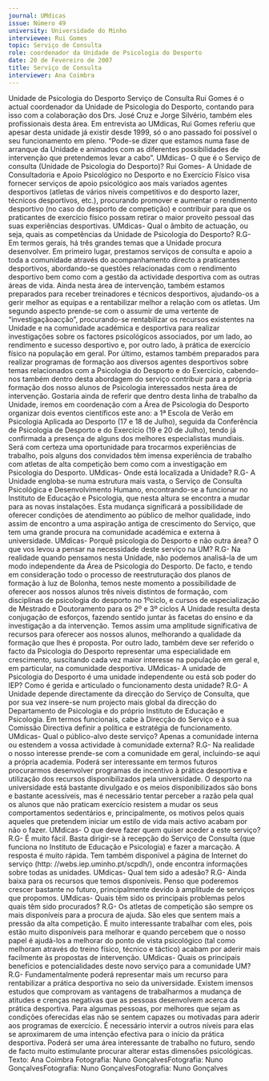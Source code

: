 ```yaml
---
journal: UMdicas
issue: Número 49
university: Universidade do Minho
interviewee: Rui Gomes 
topic: Serviço de Consulta
role: coordenador da Unidade de Psicologia do Desporto
date: 20 de Fevereiro de 2007
title: Serviço de Consulta
interviewer: Ana Coimbra
---
```



Unidade de Psicologia do Desporto
Serviço de Consulta
Rui Gomes  é o actual coordenador da Unidade de Psicologia do Desporto, contando para isso com a colaboração dos Drs. José Cruz e Jorge Silvério, também eles
profissionais desta área.
Em entrevista ao UMdicas, Rui Gomes referiu que apesar desta unidade já existir desde 1999, só o ano passado foi possível o seu funcionamento em pleno. “Pode-se dizer
que estamos numa fase de arranque da Unidade e animados com as diferentes possibilidades de intervenção que pretendemos levar a cabo”.
UMdicas- O que é o Serviço de consulta (Unidade
de Psicologia do Desporto)?
Rui Gomes- A Unidade de Consultadoria e Apoio
Psicológico no Desporto e no Exercício Físico visa
fornecer serviços de apoio psicológico aos mais
variados agentes desportivos (atletas de vários níveis
competitivos e do desporto lazer, técnicos
desportivos, etc.), procurando promover e aumentar o
rendimento desportivo (no caso do desporto de
competição) e contribuir para que os praticantes de
exercício físico possam retirar o maior proveito
pessoal das suas experiências desportivas.
UMdicas- Qual o âmbito de actuação, ou seja,
quais as competências da Unidade de Psicologia
do Desporto?
R.G- Em termos gerais, há três grandes temas que a
Unidade procura desenvolver. Em primeiro lugar,
prestamos serviços de consulta e apoio a toda a
comunidade através do acompanhamento directo a
praticantes desportivos, abordando-se questões
relacionadas com o rendimento desportivo bem como
com a gestão da actividade desportiva com as outras
áreas de vida. Ainda nesta área de intervenção,
também estamos preparados para receber
treinadores e técnicos desportivos, ajudando-os a
gerir melhor as equipas e a rentabilizar melhor a
relação com os atletas. Um segundo aspecto prende-se com o assumir de uma vertente de “investigaçãoacção”, procurando-se rentabilizar os recursos
existentes na Unidade e na comunidade académica e
desportiva para realizar investigações sobre os
factores psicológicos associados, por um lado, ao
rendimento e sucesso desportivo e, por outro lado, à
prática de exercício físico na população em geral. Por
último, estamos também preparados para realizar
programas de formação aos diversos agentes
desportivos sobre temas relacionados com a
Psicologia do Desporto e do Exercício, cabendo-nos
também dentro desta abordagem do serviço
contribuir para a própria formação dos nosso alunos
de Psicologia interessados nesta área de
intervenção. Gostaria ainda de referir que dentro
desta linha de trabalho da Unidade, iremos em
coordenação com a Área de Psicologia do Desporto
organizar dois eventos científicos este ano: a 1ª
Escola de Verão em Psicologia Aplicada ao Desporto
(17 e 18 de Julho), seguida da Conferência de
Psicologia de Desporto e do Exercício (19 e 20 de
Julho), tendo já confirmada a presença de alguns dos
melhores especialistas mundiais. Será com certeza
uma oportunidade para trocarmos experiências de
trabalho, pois alguns dos convidados têm imensa
experiência de trabalho com atletas de alta
competição bem como com a investigação em
Psicologia do Desporto.
UMdicas- Onde está localizada a Unidade?
R.G- A Unidade engloba-se numa estrutura mais
vasta, o Serviço de Consulta Psicológica e
Desenvolvimento Humano, encontrando-se a
funcionar no Instituto de Educação e Psicologia, que
nesta altura se encontra a mudar para as novas
instalações. Esta mudança significará a possibilidade
de oferecer condições de atendimento ao público de
melhor qualidade, indo assim de encontro a uma
aspiração antiga de crescimento do Serviço, que tem
uma grande procura na comunidade académica e
externa à universidade.
UMdicas- Porquê psicologia do Desporto e não
outra área? O que vos levou a pensar na
necessidade deste serviço na UM?
R.G- Na realidade quando pensamos nesta Unidade,
não podemos analisá-la de um modo independente
da Área de Psicologia do Desporto. De facto, e tendo
em consideração todo o processo de reestruturação
dos planos de formação à luz de Bolonha, temos
neste momento a possibilidade de oferecer aos
nossos alunos três níveis distintos de formação, com
disciplinas de psicologia do desporto no 1ºciclo, e
cursos de especialização de Mestrado e
Doutoramento para os 2º e 3º ciclos A Unidade resulta
desta conjugação de esforços, fazendo sentido juntar
às facetas do ensino e da investigação a da
intervenção. Temos assim uma amplitude
significativa de recursos para oferecer aos nossos
alunos, melhorando a qualidade da formação que
lhes é proposta.
Por outro lado, também deve ser referido o facto da
Psicologia do Desporto representar uma
especialidade em crescimento, suscitando cada vez
maior interesse na população em geral e, em
particular, na comunidade desportiva.
UMdicas- A unidade de Psicologia do Desporto é
uma unidade independente ou está sob poder do
IEP? Como é gerida e articulado o funcionamento
desta unidade?
R.G- A Unidade depende directamente da direcção do
Serviço de Consulta, que por sua vez insere-se num
projecto mais global da direcção do Departamento de
Psicologia e do próprio Instituto de Educação e
Psicologia. Em termos funcionais, cabe à Direcção do
Serviço e à sua Comissão Directiva definir a política e
estratégia de funcionamento.
UMdicas- Qual o público-alvo deste serviço?
Apenas a comunidade interna ou estendem a
vossa actividade à comunidade externa?
R.G- Na realidade o nosso interesse prende-se com a
comunidade em geral, incluindo-se aqui a própria
academia. Poderá ser interessante em termos futuros
procurarmos desenvolver programas de incentivo à
prática desportiva e utilização dos recursos
disponibilizados pela universidade. O desporto na
universidade está bastante divulgado e os meios
disponibilizados são bons e bastante acessíveis, mas
é necessário tentar perceber a razão pela qual os
alunos que não praticam exercício resistem a mudar
os seus comportamentos sedentários e,
principalmente, os motivos pelos quais aqueles que
pretendem iniciar um estilo de vida mais activo
acabam por não o fazer.
UMdicas- O que deve fazer quem quiser aceder a
este serviço?
R.G- É muito fácil. Basta dirigir-se à recepção do
Serviço de Consulta (que funciona no Instituto de
Educação e Psicologia) e fazer a marcação. A
resposta é muito rápida. Tem também disponível a
página de Internet do serviço
(http: //webs.iep.uminho.pt/scpdh/), onde encontra
informações sobre todas as unidades.
UMdicas- Qual tem sido a adesão?
R.G- Ainda baixa para os recursos que temos
disponíveis. Penso que poderemos crescer bastante
no futuro, principalmente devido à amplitude de
serviços que propomos.
UMdicas- Quais têm sido os principais problemas
pelos quais têm sido procurados?
R.G- Os atletas de competição são sempre os mais
disponíveis para a procura de ajuda. São eles que
sentem mais a pressão da alta competição. É muito
interessante trabalhar com eles, pois estão muito
disponíveis para melhorar e quando percebem que o
nosso papel é ajudá-los a melhorar do ponto de vista
psicológico (tal como melhoram através do treino
físico, técnico e táctico) acabam por aderir mais
facilmente às propostas de intervenção.
UMdicas- Quais os principais benefícios e
potencialidades deste novo serviço para a
comunidade UM?
R.G- Fundamentalmente poderá representar mais
um recurso para rentabilizar a prática desportiva no
seio da universidade. Existem imensos estudos que
comprovam as vantagens de trabalharmos a
mudança de atitudes e crenças negativas que as
pessoas desenvolvem acerca da prática desportiva.
Para algumas pessoas, por melhores que sejam as
condições oferecidas elas não se sentem capazes ou
motivadas para aderir aos programas de exercício. É
necessário intervir a outros níveis para elas se
aproximarem de uma intenção efectiva para o início
da prática desportiva. Poderá ser uma área
interessante de trabalho no futuro, sendo de facto
muito estimulante procurar alterar estas dimensões
psicológicas.
Texto:  Ana Coimbra 
Fotografia: Nuno GonçalvesFotografia: Nuno GonçalvesFotografia: Nuno GonçalvesFotografia: Nuno Gonçalves